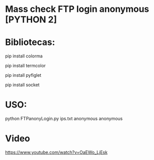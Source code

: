 # Mass check FTP login anonymous [PYTHON 2]


# Bibliotecas:

pip install colorma

pip install termcolor

pip install pyfiglet

pip install socket

# USO:
python FTPanonyLogin.py ips.txt anonymous anonymous


# Video

https://www.youtube.com/watch?v=OaEWo_LjEsk
